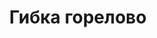 ---
title: Гибка горелово
layout: index.html

big_hero:
    header: 'Изделия из листового металла любой сложности'
    caption: 'Расчёт, производство и доставка изделий из листвого металла под ключ'
    button:
        text: 'Оформить заказ'
        url: '#Form'
features:
    - feature:
        icon: './../../assets/img/icons/watch.svg'
        title: 'Изготовление от 2 часов c момента заказа'
        caption: 'Обработка заказа и изготовление заказанного товара в течение 2 часов с момента принятия заказа'
    - feature:
        icon: './../../assets/img/icons/person.svg'
        title: 'Индивидуальный подход'
        caption: 'Постоянное поддержание связи с клиентом для достижения наилучшего результата'
    - feature:
        icon: './../../assets/img/icons/van.svg'
        title: 'Доставка в удобное время'
        caption: 'Доставка в удобное время в пределах Санкт-Петербурга и Ленинградской области'
production:
    header: 'Наша продукция'
    caption: 'Основное направление нашей компании - это гибка металла. C применением современного оборудования мы изготавливаем любые виды изделий из листового металла в кратчайшие сроки.'
    subheader: 'Популярные услуги'
    services:
        - service:
            title: 'Доборные элементы'
            description: 'Доборные элементы для окон, витражных конструкций, фасадов и кровли'
            list:
                - item:
                    name: 'Отливы'
                    link: '/dobornye-elementy/otlivy'
                - item:
                    name: 'Фасонные элементы'
                    link: '/dobornye-elementy/fasonnye-elementy'
                - item:
                    name: 'Парапеты'
                    link: '/dobornye-elementy/parapety'
                - item:
                    name: 'Откосы'
                    link: '/dobornye-elementy/otkosy'
        - service:
            title: 'Металлоконструкции для забора'
            description: 'Материалы для строительства заборов'
            list:
                - item:
                    name: 'Штакетник'
                    link: '/metallokonstruktsii-dlya-zabora/shtaketnik'
                - item:
                    name: 'Колпаки'
                    link: '/metallokonstruktsii-dlya-zabora/kolpaki-dlya-zabora'
                - item:
                    name: 'Парапеты'
                    link: '/metallokonstruktsii-dlya-zabora/parapety-dlya-zabora'
        - service:
            title: 'Вентиляция и дымоход'
            description: 'Изделия для отвода дыма и вентиляции'
            list:
                - item:
                    name: 'Вытяжные зонты'
                    link: '/ventilyatsiya-i-dymohod/vytyazhnye-zonty'
                - item:
                    name: 'Дымник (колпак на трубу)'
                    link: '/ventilyatsiya-i-dymohod/dymnik'
        - service:
            title: 'Мягкая кровля и сайдинг'
            description: 'Структурные элементы кровли и внешняя облицовка строений'
            list:
                - item:
                    name: 'Планки для мягкой кровли'
                    link: '/myagkaya-krovlya-i-saiding/planki-dlya-myagkoy-krovli'
                - item:
                    name: 'Планки для сайдинга'
                    link: '/myagkaya-krovlya-i-saiding/planki-dlya-saidinga'
        - service:
            title: 'Садовые изделия'
            description: 'Изделия из листового металла для сада и огорода'
            list:
                - item:
                    name: 'Грядки и клумбы'
                    link: '/sadovye-izdeliya/gryadki-i-klumby'
                - item:
                    name: 'Кормушки для птиц и белок'
                    link: '/sadovye-izdeliya/kormushki'
    caption2: 'Помимо представленных услуг, мы занимаемся производством изделий из листового металла по индивидуальным заказам. Для каждого заказа стоимость расчитывается индивидуально.'
map:
    header: 'Контакты'
examples:
    title: 'Примеры наших работ'
    caption: 'Наши услуги составляют полный набор материалов и решений, необходимых для создания продукта.'
    examples:
        - example:
            title: 'Дымник'
            price: '8 000 ₽'
            caption: 'Полный цикл производства, изготовление и доставка'
            image: 'example1.jpg'
        - example:
            title: 'Отливы'
            price: '200 ₽ за 1 шт.'
            caption: 'Полный цикл производства, изготовление и доставка'
            image: 'example3.jpg'
---